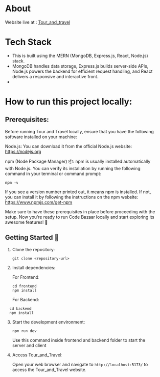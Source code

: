 # About

Website live at : [Tour_and_travel](https://tour-and-travel-jif8.onrender.com/home)

# Tech Stack
- This is built using the MERN (MongoDB, Express.js, React, Node.js) stack. <br>
- MongoDB handles data storage, Express.js builds server-side APIs, Node.js powers the backend for efficient request handling, and React delivers a responsive and interactive front.
- 
# How to run this project locally:
## Prerequisites:
Before running Tour and Travel locally, ensure that you have the following software installed on your machine:

Node.js: You can download it from the official Node.js website: https://nodejs.org

npm (Node Package Manager) 📦: npm is usually installed automatically with Node.js. You can verify its installation by running the following command in your terminal or command prompt:
```
npm -v
```
If you see a version number printed out, it means npm is installed. If not, you can install it by following the instructions on the npm website: https://www.npmjs.com/get-npm

Make sure to have these prerequisites in place before proceeding with the setup. Now you're ready to run Code Bazaar locally and start exploring its awesome features! 💪

## Getting Started 🚀
1. Clone the repository:

   ```shell
   git clone <repository-url>
   ```

2. Install dependencies: <br>

   For Frontend:
   ```shell
   cd frontend
   npm install
   ```
   For Backend:
 ```shell
   cd backend
   npm install
   ```
3. Start the development environment:

   ```shell
   npm run dev
   ```

   Use this command inside frontend and backend folder to start the server and client

4. Access Tour_and_Travel:

   Open your web browser and navigate to `http://localhost:5173/` to access the Tour_and_Travel website.
